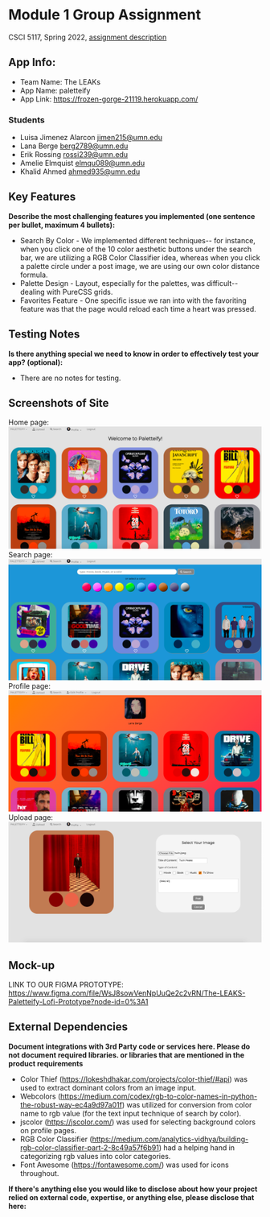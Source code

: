 # Module 1 Group Assignment

CSCI 5117, Spring 2022, [assignment description](https://canvas.umn.edu/courses/291031/pages/project-1)

## App Info:

- Team Name: The LEAKs
- App Name: paletteify
- App Link: https://frozen-gorge-21119.herokuapp.com/

### Students

- Luisa Jimenez Alarcon jimen215@umn.edu
- Lana Berge berg2789@umn.edu
- Erik Rossing rossi239@umn.edu
- Amelie Elmquist elmqu089@umn.edu
- Khalid Ahmed ahmed935@umn.edu

## Key Features

**Describe the most challenging features you implemented
(one sentence per bullet, maximum 4 bullets):**

- Search By Color - We implemented different techniques-- for instance, when you click one of the 10 color aesthetic buttons under the search bar, we are utilizing a RGB Color Classifier idea, whereas when you click a palette circle under a post image, we are using our own color distance formula.
- Palette Design - Layout, especially for the palettes, was difficult-- dealing with PureCSS grids.
- Favorites Feature - One specific issue we ran into with the favoriting feature was that the page would reload each time a heart was pressed.

## Testing Notes

**Is there anything special we need to know in order to effectively test your app? (optional):**

- There are no notes for testing.

## Screenshots of Site


Home page:    ![Alt text](/images/Home.png?raw=true "Home")
Search page:  ![Alt text](/images/Search.png?raw=true "Search")
Profile page: ![Alt text](/images/Profile.png?raw=true "Profile")
Upload page:  ![Alt text](/images/Upload.png?raw=true "Upload")

## Mock-up

LINK TO OUR FIGMA PROTOTYPE: https://www.figma.com/file/WsJ8sowVenNpUuQe2c2vRN/The-LEAKS-Paletteify-Lofi-Prototype?node-id=0%3A1

## External Dependencies

**Document integrations with 3rd Party code or services here.
Please do not document required libraries. or libraries that are mentioned in the product requirements**

- Color Thief (https://lokeshdhakar.com/projects/color-thief/#api) was used to extract dominant colors from an image input.
- Webcolors (https://medium.com/codex/rgb-to-color-names-in-python-the-robust-way-ec4a9d97a01f) was utilized for conversion from color name to rgb value (for the text input technique of search by color).
- jscolor (https://jscolor.com/) was used for selecting background colors on profile pages.
- RGB Color Classifier (https://medium.com/analytics-vidhya/building-rgb-color-classifier-part-2-8c49a57f6b91) had a helping hand in categorizing rgb values into color categories.
- Font Awesome (https://fontawesome.com/) was used for icons throughout.

**If there's anything else you would like to disclose about how your project
relied on external code, expertise, or anything else, please disclose that
here:**
